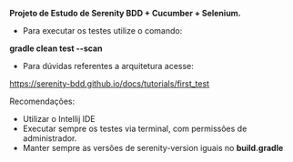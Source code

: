 **Projeto de Estudo de Serenity BDD + Cucumber + Selenium.**

- Para executar os testes utilize o comando:

**gradle clean test --scan**

- Para dúvidas referentes a arquitetura acesse:

https://serenity-bdd.github.io/docs/tutorials/first_test

Recomendações:

- Utilizar o Intellij IDE
- Executar sempre os testes via terminal, com permissões de administrador.
- Manter sempre as versões de serenity-version iguais no **build.gradle**